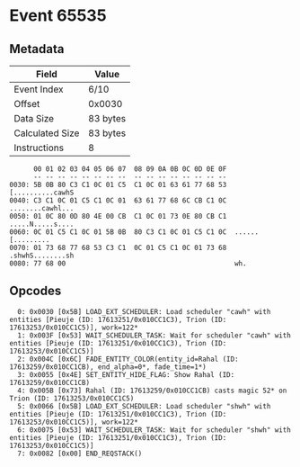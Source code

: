 # Event 65535

## Metadata

| Field           | Value    |
|-----------------|----------|
| Event Index     | 6/10     |
| Offset          | 0x0030   |
| Data Size       | 83 bytes |
| Calculated Size | 83 bytes |
| Instructions    | 8        |

```
      00 01 02 03 04 05 06 07  08 09 0A 0B 0C 0D 0E 0F
      -- -- -- -- -- -- -- --  -- -- -- -- -- -- -- --
0030: 5B 0B 80 C3 C1 0C 01 C5  C1 0C 01 63 61 77 68 53  [..........cawhS
0040: C3 C1 0C 01 C5 C1 0C 01  63 61 77 68 6C CB C1 0C  ........cawhl...
0050: 01 0C 80 0D 80 4E 00 CB  C1 0C 01 73 0E 80 CB C1  .....N.....s....
0060: 0C 01 C5 C1 0C 01 5B 0B  80 C3 C1 0C 01 C5 C1 0C  ......[.........
0070: 01 73 68 77 68 53 C3 C1  0C 01 C5 C1 0C 01 73 68  .shwhS........sh
0080: 77 68 00                                          wh.             
```

## Opcodes

```
  0: 0x0030 [0x5B] LOAD_EXT_SCHEDULER: Load scheduler "cawh" with entities [Pieuje (ID: 17613251/0x010CC1C3), Trion (ID: 17613253/0x010CC1C5)], work=122*
  1: 0x003F [0x53] WAIT_SCHEDULER_TASK: Wait for scheduler "cawh" with entities [Pieuje (ID: 17613251/0x010CC1C3), Trion (ID: 17613253/0x010CC1C5)]
  2: 0x004C [0x6C] FADE_ENTITY_COLOR(entity_id=Rahal (ID: 17613259/0x010CC1CB), end_alpha=0*, fade_time=1*)
  3: 0x0055 [0x4E] SET_ENTITY_HIDE_FLAG: Show Rahal (ID: 17613259/0x010CC1CB)
  4: 0x005B [0x73] Rahal (ID: 17613259/0x010CC1CB) casts magic 52* on Trion (ID: 17613253/0x010CC1C5)
  5: 0x0066 [0x5B] LOAD_EXT_SCHEDULER: Load scheduler "shwh" with entities [Pieuje (ID: 17613251/0x010CC1C3), Trion (ID: 17613253/0x010CC1C5)], work=122*
  6: 0x0075 [0x53] WAIT_SCHEDULER_TASK: Wait for scheduler "shwh" with entities [Pieuje (ID: 17613251/0x010CC1C3), Trion (ID: 17613253/0x010CC1C5)]
  7: 0x0082 [0x00] END_REQSTACK()
```

